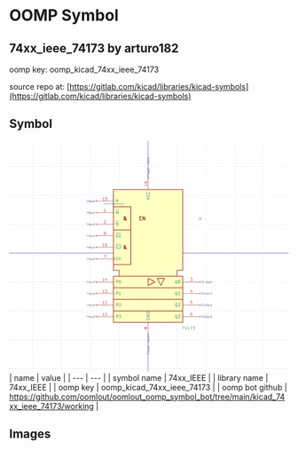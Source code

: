 # OOMP Symbol  
## 74xx_ieee_74173  by arturo182  
  
oomp key: oomp_kicad_74xx_ieee_74173  
  
source repo at: [https://gitlab.com/kicad/libraries/kicad-symbols](https://gitlab.com/kicad/libraries/kicad-symbols)  
## Symbol  
  
[![working.png](working_600.png)](working.png)  
| name | value | 
| --- | --- | 
| symbol name | 74xx_IEEE | 
| library name | 74xx_IEEE | 
| oomp key | oomp_kicad_74xx_ieee_74173 | 
| oomp bot github | https://github.com/oomlout/oomlout_oomp_symbol_bot/tree/main/kicad_74xx_ieee_74173/working | 
## Images  
